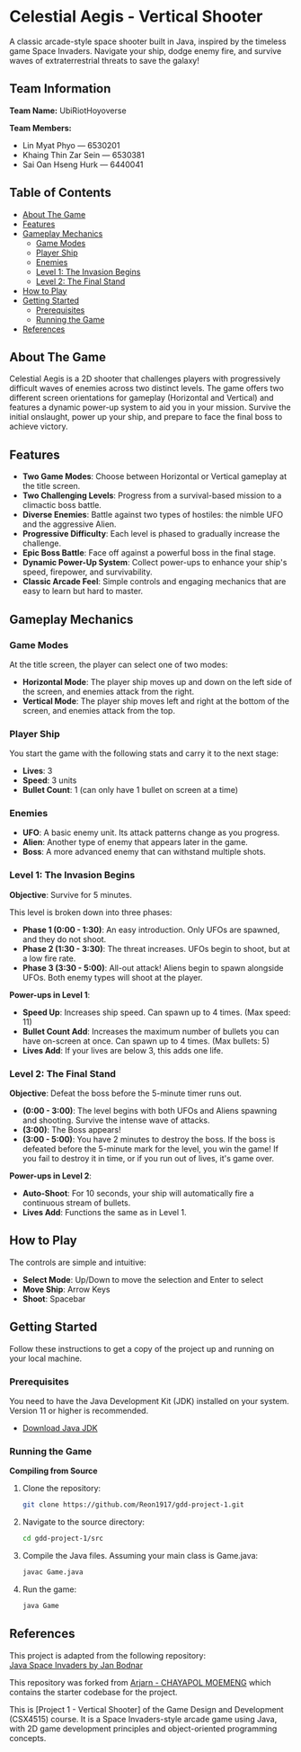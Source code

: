 # Celestial Aegis - Vertical Shooter

A classic arcade-style space shooter built in Java, inspired by the timeless game Space Invaders. Navigate your ship, dodge enemy fire, and survive waves of extraterrestrial threats to save the galaxy!

## Team Information

**Team Name:** UbiRiotHoyoverse

**Team Members:**

- Lin Myat Phyo         — 6530201  
- Khaing Thin Zar Sein  — 6530381  
- Sai Oan Hseng Hurk    — 6440041

## Table of Contents
* [About The Game](#about-the-game)
* [Features](#features)
* [Gameplay Mechanics](#gameplay-mechanics)
    * [Game Modes](#game-modes)
    * [Player Ship](#player-ship)
    * [Enemies](#enemies)
    * [Level 1: The Invasion Begins](#level-1-the-invasion-begins)
    * [Level 2: The Final Stand](#level-2-the-final-stand)
* [How to Play](#how-to-play)
* [Getting Started](#getting-started)
    * [Prerequisites](#prerequisites)
    * [Running the Game](#running-the-game)
* [References](#references)

## About The Game

Celestial Aegis is a 2D shooter that challenges players with progressively difficult waves of enemies across two distinct levels. The game offers two different screen orientations for gameplay (Horizontal and Vertical) and features a dynamic power-up system to aid you in your mission. Survive the initial onslaught, power up your ship, and prepare to face the final boss to achieve victory.

## Features

* **Two Game Modes**: Choose between Horizontal or Vertical gameplay at the title screen.
* **Two Challenging Levels**: Progress from a survival-based mission to a climactic boss battle.
* **Diverse Enemies**: Battle against two types of hostiles: the nimble UFO and the aggressive Alien.
* **Progressive Difficulty**: Each level is phased to gradually increase the challenge.
* **Epic Boss Battle**: Face off against a powerful boss in the final stage.
* **Dynamic Power-Up System**: Collect power-ups to enhance your ship's speed, firepower, and survivability.
* **Classic Arcade Feel**: Simple controls and engaging mechanics that are easy to learn but hard to master.

## Gameplay Mechanics

### Game Modes

At the title screen, the player can select one of two modes:
* **Horizontal Mode**: The player ship moves up and down on the left side of the screen, and enemies attack from the right.
* **Vertical Mode**: The player ship moves left and right at the bottom of the screen, and enemies attack from the top.

### Player Ship

You start the game with the following stats and carry it to the next stage:
* **Lives**: 3
* **Speed**: 3 units
* **Bullet Count**: 1 (can only have 1 bullet on screen at a time)

### Enemies

* **UFO**: A basic enemy unit. Its attack patterns change as you progress.
* **Alien**: Another type of enemy that appears later in the game.
* **Boss**: A more advanced enemy that can withstand multiple shots.

### Level 1: The Invasion Begins

**Objective**: Survive for 5 minutes.

This level is broken down into three phases:
* **Phase 1 (0:00 - 1:30)**: An easy introduction. Only UFOs are spawned, and they do not shoot.
* **Phase 2 (1:30 - 3:30)**: The threat increases. UFOs begin to shoot, but at a low fire rate.
* **Phase 3 (3:30 - 5:00)**: All-out attack! Aliens begin to spawn alongside UFOs. Both enemy types will shoot at the player.

**Power-ups in Level 1**:
* **Speed Up**: Increases ship speed. Can spawn up to 4 times. (Max speed: 11)
* **Bullet Count Add**: Increases the maximum number of bullets you can have on-screen at once. Can spawn up to 4 times. (Max bullets: 5)
* **Lives Add**: If your lives are below 3, this adds one life.

### Level 2: The Final Stand

**Objective**: Defeat the boss before the 5-minute timer runs out.

* **(0:00 - 3:00)**: The level begins with both UFOs and Aliens spawning and shooting. Survive the intense wave of attacks.
* **(3:00)**: The Boss appears!
* **(3:00 - 5:00)**: You have 2 minutes to destroy the boss. If the boss is defeated before the 5-minute mark for the level, you win the game! If you fail to destroy it in time, or if you run out of lives, it's game over.

**Power-ups in Level 2**:
* **Auto-Shoot**: For 10 seconds, your ship will automatically fire a continuous stream of bullets.
* **Lives Add**: Functions the same as in Level 1.

## How to Play

The controls are simple and intuitive:
* **Select Mode**: Up/Down to move the selection and Enter to select
* **Move Ship**: Arrow Keys
* **Shoot**: Spacebar

## Getting Started

Follow these instructions to get a copy of the project up and running on your local machine.

### Prerequisites

You need to have the Java Development Kit (JDK) installed on your system. Version 11 or higher is recommended.
* [Download Java JDK](https://www.oracle.com/java/technologies/downloads/)

### Running the Game

**Compiling from Source**

1. Clone the repository:
   ```bash
   git clone https://github.com/Reon1917/gdd-project-1.git
   ```

2. Navigate to the source directory:
   ```bash
   cd gdd-project-1/src
   ```

3. Compile the Java files. Assuming your main class is Game.java:
   ```bash
   javac Game.java
   ```

4. Run the game:
   ```bash
   java Game
   ```

## References

This project is adapted from the following repository:  
[Java Space Invaders by Jan Bodnar](https://github.com/janbodnar/Java-Space-Invaders)

This repository was forked from [Arjarn - CHAYAPOL MOEMENG](https://github.com/mchayapol/gdd-space-invaders-project) which contains the starter codebase for the project.

This is [Project 1 - Vertical Shooter] of the Game Design and Development (CSX4515) course. It is a Space Invaders-style arcade game using Java, with 2D game development principles and object-oriented programming concepts.
